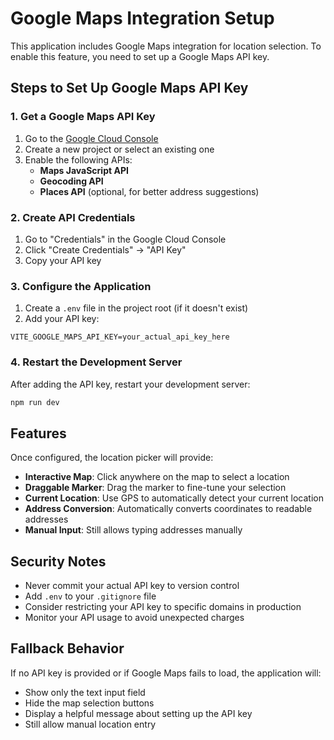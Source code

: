 # Google Maps Integration Setup

This application includes Google Maps integration for location selection. To enable this feature, you need to set up a Google Maps API key.

## Steps to Set Up Google Maps API Key

### 1. Get a Google Maps API Key

1. Go to the [Google Cloud Console](https://console.cloud.google.com/)
2. Create a new project or select an existing one
3. Enable the following APIs:
   - **Maps JavaScript API**
   - **Geocoding API**
   - **Places API** (optional, for better address suggestions)

### 2. Create API Credentials

1. Go to "Credentials" in the Google Cloud Console
2. Click "Create Credentials" → "API Key"
3. Copy your API key

### 3. Configure the Application

1. Create a `.env` file in the project root (if it doesn't exist)
2. Add your API key:

```
VITE_GOOGLE_MAPS_API_KEY=your_actual_api_key_here
```

### 4. Restart the Development Server

After adding the API key, restart your development server:

```bash
npm run dev
```

## Features

Once configured, the location picker will provide:

- **Interactive Map**: Click anywhere on the map to select a location
- **Draggable Marker**: Drag the marker to fine-tune your selection
- **Current Location**: Use GPS to automatically detect your current location
- **Address Conversion**: Automatically converts coordinates to readable addresses
- **Manual Input**: Still allows typing addresses manually

## Security Notes

- Never commit your actual API key to version control
- Add `.env` to your `.gitignore` file
- Consider restricting your API key to specific domains in production
- Monitor your API usage to avoid unexpected charges

## Fallback Behavior

If no API key is provided or if Google Maps fails to load, the application will:
- Show only the text input field
- Hide the map selection buttons
- Display a helpful message about setting up the API key
- Still allow manual location entry
